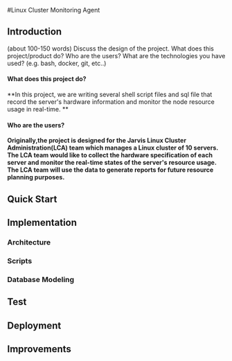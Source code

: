 #Linux Cluster Monitoring Agent
## Introduction
(about 100-150 words)
Discuss the design of the project. What does this project/product do? Who are the users? 
What are the technologies you have used? (e.g. bash, docker, git, etc..)
#### What does this project do?
**In this project, we are writing several shell script files and sql file that record the 
server's hardware information and monitor the node resource usage in real-time.
**
#### Who are the users?
**Originally,the project is designed for the Jarvis Linux Cluster Administration(LCA) team which
manages a Linux cluster of 10 servers. The LCA team would like to collect the hardware specification
of each server and monitor the real-time states of the server's resource usage. The LCA team will
use the data to generate reports for future resource planning purposes.**
## Quick Start

## Implementation

### Architecture

### Scripts

### Database Modeling

## Test

## Deployment

## Improvements